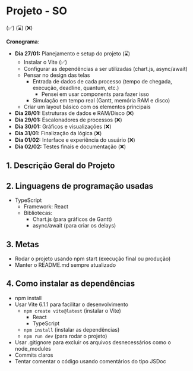 # Projeto - SO
(✅) (⌛) (❌)

**Cronograma**:
- **Dia 27/01:** Planejamento e setup do projeto (⌛)
    - Instalar o Vite (✅)
    - Configurar as dependências a ser utilizadas (chart.js, async/await)
    - Pensar no design das telas
        - Entrada de dados de cada processo (tempo de chegada, execução, deadline, quantum, etc.)
            - Pensei em usar components para fazer isso
        - Simulação em tempo real (Gantt, memória RAM e disco)
    - Criar um layout básico com os elementos principais
- **Dia 28/01:** Estruturas de dados e RAM/Disco (❌)
- **Dia 29/01:** Escalonadores de processos (❌)
- **Dia 30/01:** Gráficos e visualizações (❌)
- **Dia 31/01:** Finalização da lógica (❌)
- **Dia 01/02:** Interface e experiência do usuário (❌)
- **Dia 02/02:** Testes finais e documentação (❌)

## 1. Descrição Geral do Projeto

## 2. Linguagens de programação usadas

- TypeScript
    - Framework: React
    - Bibliotecas:
        - Chart.js (para gráficos de Gantt)
        - async/await (para criar os delays)

## 3. Metas

- Rodar o projeto usando npm start (execução final ou produção)
- Manter o README.md sempre atualizado

## 4. Como instalar as dependências

- npm install
- Usar Vite 6.1.1 para facilitar o desenvolvimento
    - ``npm create vite@latest`` (instalar o Vite)
        - React
        - TypeScript
    - ``npm install`` (instalar as dependências)
    - ``npm run dev`` (para rodar o projeto)
- Usar .gitignore para excluir os arquivos desnecessários como o node_modules
- Commits claros
- Tentar comentar o código usando comentários do tipo JSDoc
